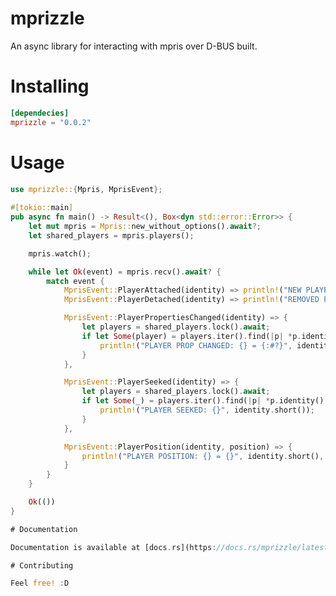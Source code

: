 # mprizzle

An async library for interacting with mpris over D-BUS built.

# Installing

```toml
[dependecies]
mprizzle = "0.0.2"
```

# Usage

```rust
use mprizzle::{Mpris, MprisEvent};
                                                                                                             ```
#[tokio::main]
pub async fn main() -> Result<(), Box<dyn std::error::Error>> {
    let mut mpris = Mpris::new_without_options().await?;
    let shared_players = mpris.players();

    mpris.watch();

    while let Ok(event) = mpris.recv().await? {
        match event {
            MprisEvent::PlayerAttached(identity) => println!("NEW PLAYER = {}", identity.short()),
            MprisEvent::PlayerDetached(identity) => println!("REMOVED PLAYER = {}", identity.short()),

            MprisEvent::PlayerPropertiesChanged(identity) => {
                let players = shared_players.lock().await;
                if let Some(player) = players.iter().find(|p| *p.identity() == identity) {
                    println!("PLAYER PROP CHANGED: {} = {:#?}", identity.short(), player.metadata().await?);
                }
            },

            MprisEvent::PlayerSeeked(identity) => {
                let players = shared_players.lock().await;
                if let Some(_) = players.iter().find(|p| *p.identity() == identity) {
                    println!("PLAYER SEEKED: {}", identity.short());
                }
            },

            MprisEvent::PlayerPosition(identity, position) => {
                println!("PLAYER POSITION: {} = {}", identity.short(), position.as_secs());
            }
        }
    }

    Ok(())
}

# Documentation

Documentation is available at [docs.rs](https://docs.rs/mprizzle/latest/mprizzle/).

# Contributing

Feel free! :D
